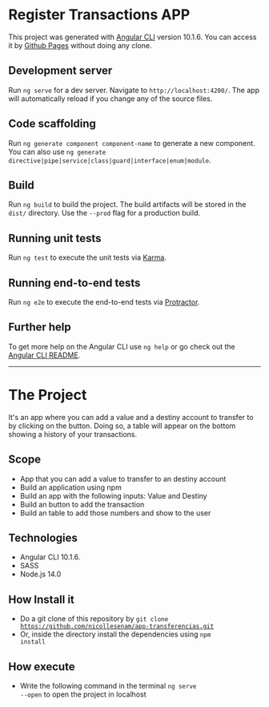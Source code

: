 # Register Transactions APP

This project was generated with [Angular CLI](https://github.com/angular/angular-cli) version 10.1.6.
You can access it by [Github Pages](https://nicollesenam.github.io/app-transferencias/) without doing any clone.

## Development server

Run `ng serve` for a dev server. Navigate to `http://localhost:4200/`. The app will automatically reload if you change any of the source files.

## Code scaffolding

Run `ng generate component component-name` to generate a new component. You can also use `ng generate directive|pipe|service|class|guard|interface|enum|module`.

## Build

Run `ng build` to build the project. The build artifacts will be stored in the `dist/` directory. Use the `--prod` flag for a production build.

## Running unit tests

Run `ng test` to execute the unit tests via [Karma](https://karma-runner.github.io).

## Running end-to-end tests

Run `ng e2e` to execute the end-to-end tests via [Protractor](http://www.protractortest.org/).

## Further help

To get more help on the Angular CLI use `ng help` or go check out the [Angular CLI README](https://github.com/angular/angular-cli/blob/master/README.md).

-----------------------------------------------------------------------------------------------------------------------------------------------------------------------
# The Project
It's an app where you can add a value and a destiny account to transfer to by clicking on the button. Doing so, a table will appear on the bottom showing a history of your transactions.

## Scope 
 - App that you can add a value to transfer to an destiny account
 - Build an application using npm
 - Build an app with the following inputs: Value and Destiny
 - Build an button to add the transaction
 - Build an table to add those numbers and show to the user

## Technologies
- Angular CLI 10.1.6.
- SASS
- Node.js 14.0

## How Install it
- Do a git clone of this repository by <code>git clone https://github.com/nicollesenam/app-transferencias.git</code>
- Or, inside the directory install the dependencies using <code>npm install</code>

## How execute
- Write the following command in the terminal <code>ng serve --open</code> to open the project in localhost

